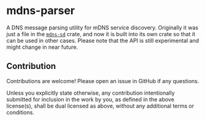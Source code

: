 # mdns-parser

A DNS message parsing utility for mDNS service discovery. Originally it was just a file in the [`mdns-sd`](https://crates.io/crates/mdns-sd) crate, and now it is built into its own crate so that it can be used in other cases. Please note that the API is still experimental and might change in near future.

## Contribution

Contributions are welcome! Please open an issue in GitHub if any questions.

Unless you explicitly state otherwise, any contribution intentionally submitted
for inclusion in the work by you, as defined in the above license(s), shall be
dual licensed as above, without any additional terms or conditions.

